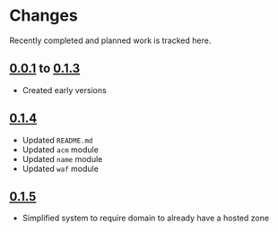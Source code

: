 # Changes
Recently completed and planned work is tracked here.

## [0.0.1](.) to [0.1.3](.)
- Created early versions

## [0.1.4](.)
- Updated `README.md`
- Updated `acm` module
- Updated `name` module
- Updated `waf` module

## [0.1.5](.)
- Simplified system to require domain to already have a hosted zone
